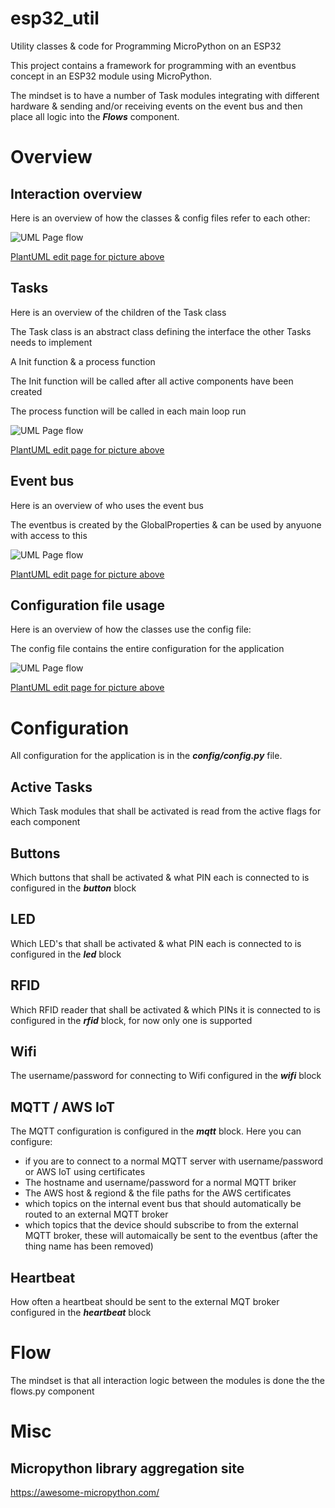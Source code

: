 # esp32_util
Utility classes &amp; code for Programming MicroPython on an ESP32

This project contains a framework for programming with an eventbus concept in an ESP32 module using MicroPython.

The mindset is to have a number of Task modules integrating with different hardware & sending and/or receiving events on the event bus and then place all logic into the ***Flows*** component.

# Overview

## Interaction overview
Here is an overview of how the classes & config files refer to each other:

![UML Page flow](https://www.plantuml.com/plantuml/png/TPBDRi8m48JlVWehnqgv8FKQyQFILYfI2v4ucsH3BHnlQc_8eUBTQqX3bvXUa7PcFH-pojIJSjJMHXHODsZ1afmZ4XkN1ZisFXlSAVFki0576ZopdexXTzvw8SuHCitwj_tGDc6E7ey5-P0Qg2XbMOqg3ceFCicLF_X4VWif_vXlK9xr6stU4g6Dv1S8LNUWA7BMbOvJLbzqsPGYo7s7D1juN68ufd8QDpXiq1ZhD2ui2Ufct7eDdXRA670yXQaXfbIaTif3U6OhlHVtRktq_fFIwmOhlrml7YSJSNkE1LeB1Mcq8sFM-RlULbUQ6MBetfV-PLpB1t646NaHwLAz_sAo25OORClHuPBPTYDVCK-ayb9rNYE9qp-hguyybnjmHt2NzJhWlJkUzwD_afROsJGR8czRoC4T4gPWoxOsFm00)

[PlantUML edit page for picture above](http://www.plantuml.com/plantuml/uml/TPBDRi8m48JlVWehnqgv8FKQyQFILYfI2v4ucsH3BHnlQc_8eUBTQqX3bvXUa7PcFH-pojIJSjJMHXHODsZ1afmZ4XkN1ZisFXlSAVFki0576ZopdexXTzvw8SuHCitwj_tGDc6E7ey5-P0Qg2XbMOqg3ceFCicLF_X4VWif_vXlK9xr6stU4g6Dv1S8LNUWA7BMbOvJLbzqsPGYo7s7D1juN68ufd8QDpXiq1ZhD2ui2Ufct7eDdXRA670yXQaXfbIaTif3U6OhlHVtRktq_fFIwmOhlrml7YSJSNkE1LeB1Mcq8sFM-RlULbUQ6MBetfV-PLpB1t646NaHwLAz_sAo25OORClHuPBPTYDVCK-ayb9rNYE9qp-hguyybnjmHt2NzJhWlJkUzwD_afROsJGR8czRoC4T4gPWoxOsFm00)

## Tasks
Here is an overview of the children of the Task class

The Task class is an abstract class defining the interface the other Tasks needs to implement

A Init function & a process function

The Init function will be called after all active components have been created

The process function will be called in each main loop run

![UML Page flow](https://www.plantuml.com/plantuml/png/POyn3i8m40Hxl-8-a1zGHD1GG1Fn0KCE566VmLvtF1ufpIgvTdQzdXiROaNFAJnA_XHJWznYUmSHWelEZXqxKCpXiyQAkqQuP7ekVkNw1NnJ6qun9QskEvMEnLxhao2hgHn-mq15CYfkC1LTGaN2_RSIP8_OyuiyPLIRUqv_)

[PlantUML edit page for picture above](http://www.plantuml.com/plantuml/uml/POyn3i8m40Hxl-8-a1zGHD1GG1Fn0KCE566VmLvtF1ufpIgvTdQzdXiROaNFAJnA_XHJWznYUmSHWelEZXqxKCpXiyQAkqQuP7ekVkNw1NnJ6qun9QskEvMEnLxhao2hgHn-mq15CYfkC1LTGaN2_RSIP8_OyuiyPLIRUqv_)

## Event bus
Here is an overview of who uses the event bus

The eventbus is created by the GlobalProperties & can be used by anyuone with access to this

![UML Page flow](https://www.plantuml.com/plantuml/png/RO_12i8m38RlVOgUXTBx3Z86waL1P2_GhL67MJFRrBs-JgZQpLlv_ZJv_ZAmyHnx55Asr0_amB7S8eqPs24r1e-U1l3SGSZ2pGCSLp67Ux2r2RUCLP6Pt08VximBU3ftjeR0GinlI-MxovNLvsuXQNH1JD9IgVKFNudqVWVJn0I_7hDvZTGQr0qx7TWmPDzJfK8YM1s0HNBylyM_Kf6wBSHAS3Rs-0G0)

[PlantUML edit page for picture above](http://www.plantuml.com/plantuml/uml/RO_12i8m38RlVOgUXTBx3Z86waL1P2_GhL67MJFRrBs-JgZQpLlv_ZJv_ZAmyHnx55Asr0_amB7S8eqPs24r1e-U1l3SGSZ2pGCSLp67Ux2r2RUCLP6Pt08VximBU3ftjeR0GinlI-MxovNLvsuXQNH1JD9IgVKFNudqVWVJn0I_7hDvZTGQr0qx7TWmPDzJfK8YM1s0HNBylyM_Kf6wBSHAS3Rs-0G0)

## Configuration file usage
Here is an overview of how the classes use the config file:

The config file contains the entire configuration for the application

![UML Page flow](https://www.plantuml.com/plantuml/png/ROx1IiGm48RlUOfXZqBs4MHT4JqeY0YUf-sqXaqdCPdeGNntwM5eq-pr-uRvlrCMJ59cR_emny340ey-TEXVKuYKn57Ug8TlOZcNR0OKx30Jz857DsrENhv4xWCpzU82xyJTJxxgFjpeDiBi4-369ZTzYjKz3O6Zfr6EjyhhTR2sCZhVIDrlZOdONt0YEBnZlkG3_1g0DVoPXeLNx5n40ZVuYJ19HoYDUHjT-sNfNI0O0pe3jiGr3NIfDVgouVfrpwkuMlwP4_5GPlyF)

[PlantUML edit page for picture above](http://www.plantuml.com/plantuml/uml/ROx1IiGm48RlUOfXZqBs4MHT4JqeY0YUf-sqXaqdCPdeGNntwM5eq-pr-uRvlrCMJ59cR_emny340ey-TEXVKuYKn57Ug8TlOZcNR0OKx30Jz857DsrENhv4xWCpzU82xyJTJxxgFjpeDiBi4-369ZTzYjKz3O6Zfr6EjyhhTR2sCZhVIDrlZOdONt0YEBnZlkG3_1g0DVoPXeLNx5n40ZVuYJ19HoYDUHjT-sNfNI0O0pe3jiGr3NIfDVgouVfrpwkuMlwP4_5GPlyF)

# Configuration
All configuration for the application is in the ***config/config.py*** file.

## Active Tasks
Which Task modules that shall be activated is read from the active flags for each component

## Buttons
Which buttons that shall be activated & what PIN each is connected to is configured in the ***button*** block

## LED
Which LED's that shall be activated & what PIN each is connected to is configured in the ***led*** block

## RFID
Which RFID reader that shall be activated & which PINs it is connected to is configured in the ***rfid*** block, for now only one is supported

## Wifi
The username/password for connecting to Wifi configured in the ***wifi*** block

## MQTT / AWS IoT
The MQTT configuration is  configured in the ***mqtt*** block.
Here you can configure:
* if you are to connect to a normal MQTT server with username/password or AWS IoT using certificates
* The hostname and username/password for a normal MQTT briker
* The AWS host & regiond & the file paths for the AWS certificates
* which topics on the internal event bus that should automatically be routed to an external MQTT broker
* which topics that the device should subscribe to from the external MQTT broker, these will automaically be sent to the eventbus (after the thing name has been removed)

## Heartbeat
How often a heartbeat should be sent to the external MQT broker configured in the ***heartbeat*** block

# Flow
The mindset is that all interaction logic between the modules is done the the flows.py component

# Misc

## Micropython library aggregation site
https://awesome-micropython.com/
